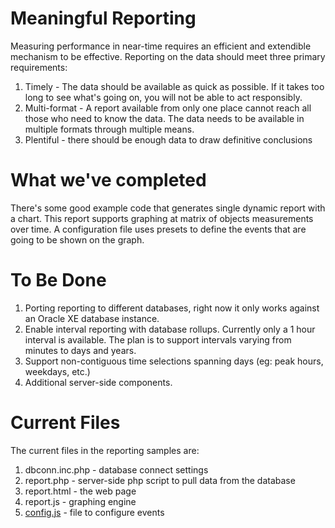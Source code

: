 # Meaningful Reporting #

Measuring performance in near-time requires an efficient and extendible mechanism to be effective.  Reporting on the data should meet three primary requirements:

  1. Timely - The data should be available as quick as possible. If it takes too long to see what's going on, you will not be able to act responsibly.
  1. Multi-format - A report available from only one place cannot reach all those who need to know the data. The data needs to be available in multiple formats through multiple means.
  1. Plentiful - there should be enough data to draw definitive conclusions

# What we've completed #

There's some good example code that generates single dynamic report with a chart. This report supports graphing at matrix of objects measurements over time. A configuration file uses presets to define the events that are going to be shown on the graph.

# To Be Done #

  1. Porting reporting to different databases, right now it only works against an Oracle XE database instance.
  1. Enable interval reporting with database rollups. Currently only a 1 hour interval is available. The plan is to support intervals varying from minutes to days and years.
  1. Support non-contiguous time selections spanning days (eg: peak hours, weekdays, etc.)
  1. Additional server-side components.

# Current Files #

The current files in the reporting samples are:

  1. dbconn.inc.php - database connect settings
  1. report.php - server-side php script to pull data from the database
  1. report.html - the web page
  1. report.js - graphing engine
  1. [config.js](ReportEventsConfig.md) - file to configure events